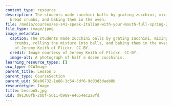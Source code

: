```yaml
---
content_type: resource
description: The students made zucchini balls by grating zucchini, mixing them with
  bread crumbs, and baking them in the oven.
file: /media/courses/es-s41-speak-italian-with-your-mouth-full-spring-2012/d91360fb2bbf5611b989e4654ec228fd_Lesson5.jpg
file_type: image/jpeg
image_metadata:
  caption: The students made zucchini balls by grating zucchini, mixing it with bread
    crumbs, rolling the mixture into balls, and baking them in the oven. Image courtesy
    of Jeremy Keith of Flickr. CC-BY.
  credit: Image courtesy of Jeremy Keith of Flickr. CC-BY.
  image-alt: A photograph of half a dozen zucchinis.
learning_resource_types: []
ocw_type: OCWImage
parent_title: Lesson 5
parent_type: CourseSection
parent_uid: 56e06732-1e88-3c54-5df6-9d03d3daeb8b
resourcetype: Image
title: Lesson5.jpg
uid: d91360fb-2bbf-5611-b989-e4654ec228fd
---
```

